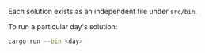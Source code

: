 Each solution exists as an independent file under `src/bin`.

To run a particular day's solution:
```bash
cargo run --bin <day>
```